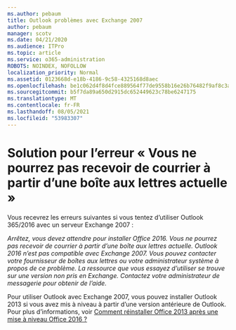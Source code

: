 ```yaml
---
ms.author: pebaum
title: Outlook problèmes avec Exchange 2007
author: pebaum
manager: scotv
ms.date: 04/21/2020
ms.audience: ITPro
ms.topic: article
ms.service: o365-administration
ROBOTS: NOINDEX, NOFOLLOW
localization_priority: Normal
ms.assetid: 0123668d-e18b-4186-9c58-4325168d8aec
ms.openlocfilehash: be1c062d4f8d4fce889564f77de9558b16e26b76482f9af8c3a6b5e20966445a
ms.sourcegitcommit: b5f7da89a650d2915dc652449623c78be6247175
ms.translationtype: MT
ms.contentlocale: fr-FR
ms.lasthandoff: 08/05/2021
ms.locfileid: "53983307"
---
```

# <a name="solution-for-error-you-wont-be-able-to-receive-mail-from-a-current-mailbox"></a>Solution pour l’erreur « Vous ne pourrez pas recevoir de courrier à partir d’une boîte aux lettres actuelle »
Vous recevrez les erreurs suivantes si vous tentez d’utiliser Outlook 365/2016 avec un serveur Exchange 2007 :

*Arrêtez, vous devez attendre pour installer Office 2016. Vous ne pourrez pas recevoir de courrier à partir d’une boîte aux lettres actuelle. Outlook 2016 n’est pas compatible avec Exchange 2007. Vous pouvez contacter votre fournisseur de boîtes aux lettres ou votre administrateur système à propos de ce problème. La ressource que vous essayez d’utiliser se trouve sur une version non pris en Exchange. Contactez votre administrateur de messagerie pour obtenir de l’aide.*

Pour utiliser Outlook avec Exchange 2007, vous pouvez installer Outlook 2013 si vous avez mis à niveau à partir d’une version antérieure de Outlook. Pour plus d’informations, voir [Comment réinstaller Office 2013 après une mise à niveau Office 2016 ?](https://support.office.com/article/a6ca92f4-cbb4-4609-9fdb-f8d3dd6812f3)